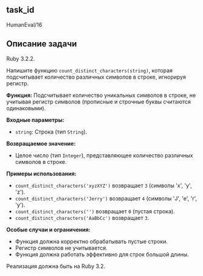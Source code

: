 ## task_id
HumanEval/16

## Описание задачи
Ruby 3.2.2.

Напишите функцию `count_distinct_characters(string)`, которая подсчитывает количество различных символов в строке, игнорируя регистр.

**Функция:** Подсчитывает количество уникальных символов в строке, не учитывая регистр символов (прописные и строчные буквы считаются одинаковыми).

**Входные параметры:**

* `string`: Строка (тип `String`).

**Возвращаемое значение:**

* Целое число (тип `Integer`), представляющее количество различных символов в строке.

**Примеры использования:**

* `count_distinct_characters('xyzXYZ')` возвращает `3` (символы 'x', 'y', 'z').
* `count_distinct_characters('Jerry')` возвращает `4` (символы 'J', 'e', 'r', 'y').
* `count_distinct_characters('')` возвращает `0` (пустая строка).
* `count_distinct_characters('AaBbCc')` возвращает `3`.


**Особые случаи и ограничения:**

* Функция должна корректно обрабатывать пустые строки.
* Регистр символов не учитывается.
* Функция должна работать эффективно для строк большой длины.


Реализация должна быть на Ruby 3.2.

